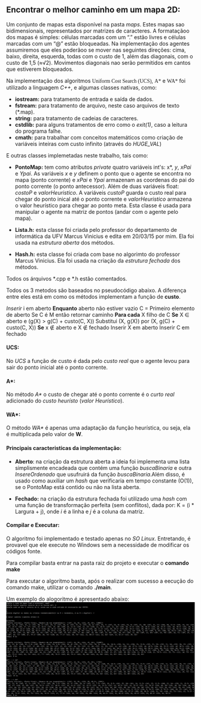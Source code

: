 ## Encontrar o melhor caminho em um mapa 2D:

Um conjunto de mapas esta disponível na pasta *maps*. Estes mapas sao bidimensionais, representados por matrizes de caracteres. A formataçãoo dos mapas é simples: células marcadas com um “.” estão livres e células marcadas com um “@” estão bloqueadas. Na implementação dos agentes assumiremos que eles poderãoo se mover nas seguintes direções: cima, baixo, direita, esquerda, todas com o custo de 1, além das diagonais, com o custo de 1,5 (≈√2). Movimentos diagonais nao serão permitidos em cantos que estiverem bloqueados.<br/>

Na implementação dos algoritmos <font style="font-family: monaco">Uniform Cost Search (UCS)</font>, <font style="font-family: monaco">A\*</font> e <font style="font-family: monaco">WA\*</font> foi utilizado a linguagem *C++*, e algumas classes nativas, como:

- **iostream:** para tratamento de entrada e saída de dados.
- **fstream:** para tratamento de arquivo, neste caso arquivos de texto (*.map).
- **string:** para tratamento de cadeias de caracteres.
- **cstdlib:** para alguns tratamentos de erro como o *exit(1)*, caso a leitura do programa falhe.
- **cmath:** para trabalhar com conceitos matemáticos como criação de variáveis inteiras com custo infinito (através do *HUGE_VAL*)

E outras classes implemetadas neste trabalho, tais como:

- **PontoMap:** tem como atributos *private* quatro variáveis int's: x*, *y*, *xPai* e *Ypai*. As variáveis *x* e *y* definem o ponto que o agente se encontra no mapa (ponto corrente) e *xPai* e *Ypai* armazenam as coordenas do pai do ponto corrente (o ponto antecessor). Além de duas variáveis float: *costoP* e *valorHeuristico*. A variáveis *custoP* guarda o custo real para chegar do ponto inical até o ponto corrente e *valorHeuristico* armazena o valor heurístico para chegar ao ponto meta. Esta classe é usada para manipular o agente na matriz de pontos (andar com o agente pelo mapa).

- **Lista.h:** esta classe foi criada pelo professor do departamento de informática da UFV Marcus Vinicius e edita em 20/03/15 por mim. Ela foi usada na *estrutura aberta* dos métodos.

- **Hash.h:** esta classe foi criada com base no algorimto do professor Marcus Vinicius. Ela foi usada na criação da *estrutura fechada* dos métodos.

Todos os árquivos *.cpp e *.h estão comentados.<br/>

Todos os 3 metodos são baseados no pseudocódigo abaixo. A diferença entre eles está em como os métodos implementam a função de **custo**.

*Inserir* i em aberto
**Enquanto** aberto não estiver vazio
	C = Primeiro elemento de aberto
	Se C é M então retornar caminho
	**Para cada** X filho de C
		**Se** X ∈ aberto e (g(X) > g(C) + custo(C, X))
			Substitui (X, g(X)) por (X, g(C) + custo(C, X))
		**Se** x ∉ aberto e X ∉ fechado
			Inserir X em aberto
		Inserir C em fechado

#### UCS:

No *UCS* a função de custo é dada pelo *custo real* que o agente levou para sair do ponto inicial até o ponto corrente.

#### A\*:

No método *A\** o custo de chegar até o ponto corrente é o *curto real* adicionado do *custo heurísto* (*valor Heurístico*).

#### WA\*:

O  método *WA\** é apenas uma adaptação da função heurística, ou seja, ela é multiplicada pelo valor de **W**.<br/>

#### Principais caracteristicas da implementação:

- **Aberto**: na criação da estrutura aberta a ideia foi implementa uma lista simplismente encadeada que contém uma função *buscaBinaria* e outra *InsereOrdenado* que usufruirá da função *buscaBinaria*.Além disso, é usado como auxiliar um *hash* que verificaria em tempo constante (O(1)), se o PontoMap está contido ou não na lista aberta.

- **Fechado:** na criação da estrutura fechada foi utilizado uma *hash* com uma função de transformação perfeita (sem conflitos), dada por: K = (i * Largura + j), onde *i* é a linha e *j* é a coluna da matriz.

#### Compilar e Executar:

O algoritmo foi implementado e testado apenas no *SO Linux*. Entretando, é provavel que ele execute no Windows sem a necessidade de modificar os códigos fonte.<br/>

Para compilar basta entrar na pasta raiz do projeto e executar o **comando make**<br/>

Para executar o algoritmo basta, após o realizar com sucesso a eecução do comando make, utilizar o comando **./main**.<br/>

Um exemplo do alogoritmo é apresentado abaixo:<br/>
![alt text](https://github.com/lucasvictorsp/shortest-path-on-a-map/blob/main/example%20of%20running%20the%20algorithm.png)